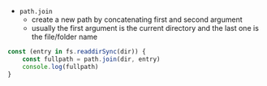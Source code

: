 - `path.join`
	- create a new path by concatenating first and second argument
	- usually the first argument is the current directory and the last one is the file/folder name
```js
const (entry in fs.readdirSync(dir)) {
	const fullpath = path.join(dir, entry)
	console.log(fullpath)
}
```
